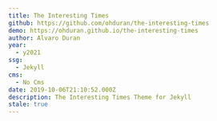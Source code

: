 ```yaml
---
title: The Interesting Times
github: https://github.com/ohduran/the-interesting-times
demo: https://ohduran.github.io/the-interesting-times
author: Alvaro Duran
year:
  - y2021
ssg:
  - Jekyll
cms:
  - No Cms
date: 2019-10-06T21:10:52.000Z
description: The Interesting Times Theme for Jekyll
stale: true
---
```

